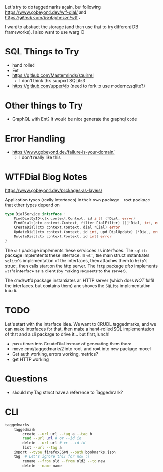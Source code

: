 Let's try to do taggedmarks again, but following https://www.gobeyond.dev/wtf-dial/ and https://github.com/benbjohnson/wtf .

I want to abstract the storage (and then use that to try different DB frameworks). I also want to use warg :D

# SQL Things to Try

- hand rolled
- Ent
- https://github.com/Masterminds/squirrel
  - I don't think this support SQLite3
- https://github.com/upper/db (need to fork to use modernc/sqlite?)

# Other things to Try

- GraphQL with Ent? It would be nice generate the graphql code

# Error Handling

- https://www.gobeyond.dev/failure-is-your-domain/
  - I don't really like this

# WTFDial Blog Notes

https://www.gobeyond.dev/packages-as-layers/

Application types (really interfaces) in their own package - root package that other types depend on

```go
type DialService interface {
	FindDialByID(ctx context.Context, id int) (*Dial, error)
	FindDials(ctx context.Context, filter DialFilter) ([]*Dial, int, error)
	CreateDial(ctx context.Context, dial *Dial) error
	UpdateDial(ctx context.Context, id int, upd DialUpdate) (*Dial, error)
	DeleteDial(ctx context.Context, id int) error
}
```

The `wtf` package implements these servicces as interfaces. The `sqlite` package implemtents these interface. In `wtf`, the main struct instantiates `sqlite`'s implementation of the interfaces, then attaches them to `http`'s struct, then calls start on the http server. The `http` package *also* implements `wtf`'s interface as a client (by making requests to the server). 

The cmd/wtfd package instantiates an HTTP server (which does *NOT* fulfil the interfaces, but contains them) and shoves the `SQLite` implementation into it.

# TODO

Let's start with the interface idea. We want to CRUDL taggedmarks, and we can make interfaces for that, then make a hand-rolled SQL implementation of that and a cli package to drive it... but first, lunch!

- pass times into CreateDial instead of generating them there
- move cmd/taggedmarks2 into root, and root into new package model
- Get auth working, errors working, metrics?
- get HTTP working

# Questions

- should my Tag struct have a reference to Taggedmark?



# CLI

```bash
taggedmarks 
	taggedmark
		create --url url --tag a --tag b
		read --url url # or --id id
		delete --url url # or --id id
		list --url --tag a
    import --type firefoxJSON --path bookmarks.json
	tag  # Let's ignore this for now :)
		rename --from old --from old2 --to new
		delete --name name
```



